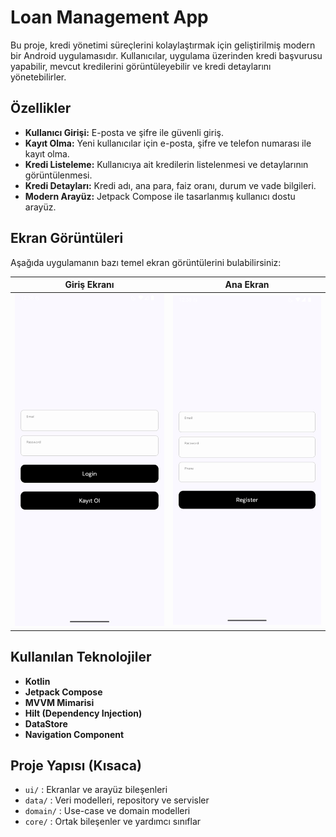# Loan Management App

Bu proje, kredi yönetimi süreçlerini kolaylaştırmak için geliştirilmiş modern bir Android uygulamasıdır. Kullanıcılar, uygulama üzerinden kredi başvurusu yapabilir, mevcut kredilerini görüntüleyebilir ve kredi detaylarını yönetebilirler.

## Özellikler
- **Kullanıcı Girişi:** E-posta ve şifre ile güvenli giriş.
- **Kayıt Olma:** Yeni kullanıcılar için e-posta, şifre ve telefon numarası ile kayıt olma.
- **Kredi Listeleme:** Kullanıcıya ait kredilerin listelenmesi ve detaylarının görüntülenmesi.
- **Kredi Detayları:** Kredi adı, ana para, faiz oranı, durum ve vade bilgileri.
- **Modern Arayüz:** Jetpack Compose ile tasarlanmış kullanıcı dostu arayüz.

## Ekran Görüntüleri
Aşağıda uygulamanın bazı temel ekran görüntülerini bulabilirsiniz:

| Giriş Ekranı | Ana Ekran |
|-------------|-----------|
| ![Login](screenshots/screen_shot_1.png) | ![Home](screenshots/screen_shot_2.png) |

## Kullanılan Teknolojiler
- **Kotlin**
- **Jetpack Compose**
- **MVVM Mimarisi**
- **Hilt (Dependency Injection)**
- **DataStore**
- **Navigation Component**

## Proje Yapısı (Kısaca)
- `ui/` : Ekranlar ve arayüz bileşenleri
- `data/` : Veri modelleri, repository ve servisler
- `domain/` : Use-case ve domain modelleri
- `core/` : Ortak bileşenler ve yardımcı sınıflar